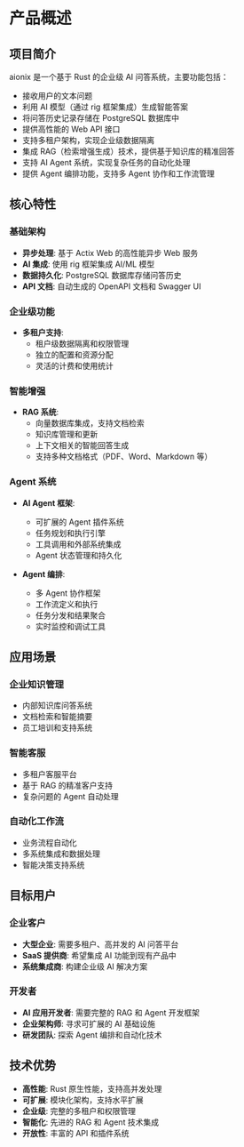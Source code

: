 # 产品概述

## 项目简介

aionix 是一个基于 Rust 的企业级 AI 问答系统，主要功能包括：

- 接收用户的文本问题
- 利用 AI 模型（通过 rig 框架集成）生成智能答案
- 将问答历史记录存储在 PostgreSQL 数据库中
- 提供高性能的 Web API 接口
- 支持多租户架构，实现企业级数据隔离
- 集成 RAG（检索增强生成）技术，提供基于知识库的精准回答
- 支持 AI Agent 系统，实现复杂任务的自动化处理
- 提供 Agent 编排功能，支持多 Agent 协作和工作流管理

## 核心特性

### 基础架构
- **异步处理**: 基于 Actix Web 的高性能异步 Web 服务
- **AI 集成**: 使用 rig 框架集成 AI/ML 模型
- **数据持久化**: PostgreSQL 数据库存储问答历史
- **API 文档**: 自动生成的 OpenAPI 文档和 Swagger UI

### 企业级功能
- **多租户支持**: 
  - 租户级数据隔离和权限管理
  - 独立的配置和资源分配
  - 灵活的计费和使用统计

### 智能增强
- **RAG 系统**:
  - 向量数据库集成，支持文档检索
  - 知识库管理和更新
  - 上下文相关的智能回答生成
  - 支持多种文档格式（PDF、Word、Markdown 等）

### Agent 系统
- **AI Agent 框架**:
  - 可扩展的 Agent 插件系统
  - 任务规划和执行引擎
  - 工具调用和外部系统集成
  - Agent 状态管理和持久化

- **Agent 编排**:
  - 多 Agent 协作框架
  - 工作流定义和执行
  - 任务分发和结果聚合
  - 实时监控和调试工具

## 应用场景

### 企业知识管理
- 内部知识库问答系统
- 文档检索和智能摘要
- 员工培训和支持系统

### 智能客服
- 多租户客服平台
- 基于 RAG 的精准客户支持
- 复杂问题的 Agent 自动处理

### 自动化工作流
- 业务流程自动化
- 多系统集成和数据处理
- 智能决策支持系统

## 目标用户

### 企业客户
- **大型企业**: 需要多租户、高并发的 AI 问答平台
- **SaaS 提供商**: 希望集成 AI 功能到现有产品中
- **系统集成商**: 构建企业级 AI 解决方案

### 开发者
- **AI 应用开发者**: 需要完整的 RAG 和 Agent 开发框架
- **企业架构师**: 寻求可扩展的 AI 基础设施
- **研发团队**: 探索 Agent 编排和自动化技术

## 技术优势

- **高性能**: Rust 原生性能，支持高并发处理
- **可扩展**: 模块化架构，支持水平扩展
- **企业级**: 完整的多租户和权限管理
- **智能化**: 先进的 RAG 和 Agent 技术集成
- **开放性**: 丰富的 API 和插件系统
